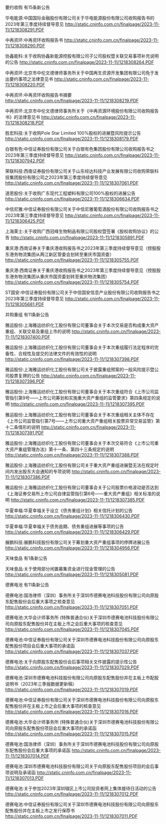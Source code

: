 要约收购 有15条新公告 

华电能源:中国国际金融股份有限公司关于华电能源股份有限公司收购报告书的2023年第三季度持续督导意见 http://static.cninfo.com.cn/finalpage/2023-11-11/1218308291.PDF 

中再资环:中再资环收购报告书 http://static.cninfo.com.cn/finalpage/2023-11-11/1218308290.PDF 

协鑫能科:关于收购协鑫新能源控股有限公司子公司股权暨关联交易事项补充说明的公告 http://static.cninfo.com.cn/finalpage/2023-11-11/1218308264.PDF 

中再资环:北京市中伦文德律师事务所关于中国再生资源开发集团有限公司免于发出要约事项之法律意见书 http://static.cninfo.com.cn/finalpage/2023-11-11/1218308220.PDF 

中再资环:中再资环收购报告书摘要 http://static.cninfo.com.cn/finalpage/2023-11-11/1218308219.PDF 

中再资环:北京市中伦文德律师事务所关于《中再资源环境股份有限公司收购报告书》的法律意见书 http://static.cninfo.com.cn/finalpage/2023-11-11/1218308218.PDF 

胜宏科技:关于收购Pole Star Limited  100%股权的进展暨风险提示公告 http://static.cninfo.com.cn/finalpage/2023-11-11/1218308179.PDF 

白银有色:中信证券股份有限公司关于白银有色集团股份有限公司收购报告书之2023年第三季度持续督导意见 http://static.cninfo.com.cn/finalpage/2023-11-11/1218307942.PDF 

荣联科技:西南证券股份有限公司关于山东经达科技产业发展有限公司收购荣联科技集团股份有限公司之2023年第三季度持续督导意见 http://static.cninfo.com.cn/finalpage/2023-11-11/1218307061.PDF 

道恩股份:关于收购广东现代工程塑料有限公司100%股权的进展公告 http://static.cninfo.com.cn/finalpage/2023-11-11/1218306634.PDF 

中信尼雅:中信证券股份有限公司关于中信尼雅葡萄酒股份有限公司收购报告书之2023年第三季度持续督导意见 http://static.cninfo.com.cn/finalpage/2023-11-11/1218306425.PDF 

上海莱士:关于收购广西冠峰生物制品有限公司股权暨签署《股权收购协议》的公告 http://static.cninfo.com.cn/finalpage/2023-11-11/1218305891.PDF 

重庆港:西南证券关于重庆港收购报告书之2023年第三季度持续督导意见（控股股东港务物流集团从两江新区管委会划转至重庆市国资委） http://static.cninfo.com.cn/finalpage/2023-11-11/1218305755.PDF 

重庆港:西南证券关于重庆港收购报告书之2023年第三季度持续督导意见（控股股东港务物流集团从重庆市国资委划转至重庆物流集团） http://static.cninfo.com.cn/finalpage/2023-11-11/1218305754.PDF 

ST国安:中信证券股份有限公司关于中信国安信息产业股份有限公司收购报告书之2023年第三季度持续督导意见 http://static.cninfo.com.cn/finalpage/2023-11-11/1218305681.PDF 

并购重组 有11条新公告 

雅运股份:上海雅运纺织化工股份有限公司董事会关于本次交易是否构成重大资产重组、关联交易及重组上市的说明 http://static.cninfo.com.cn/finalpage/2023-11-11/1218307400.PDF 

雅运股份:上海雅运纺织化工股份有限公司董事会关于本次重组履行法定程序的完备性、合规性及提交的法律文件的有效性的说明 http://static.cninfo.com.cn/finalpage/2023-11-11/1218307398.PDF 

雅运股份:上海雅运纺织化工股份有限公司关于披露重组预案的一般风险提示暨公司股票复牌的公告 http://static.cninfo.com.cn/finalpage/2023-11-11/1218307396.PDF 

雅运股份:上海雅运纺织化工股份有限公司董事会关于本次重组符合《上市公司监管指引第9号——上市公司筹划和实施重大资产重组的监管要求》第四条规定的说明 http://static.cninfo.com.cn/finalpage/2023-11-11/1218307395.PDF 

雅运股份:上海雅运纺织化工股份有限公司董事会关于本次重组相关主体不存在《上市公司监管指引第7号——上市公司重大资产重组相关股票异常交易监管》第十二条情形的说明 http://static.cninfo.com.cn/finalpage/2023-11-11/1218307391.PDF 

雅运股份:上海雅运纺织化工股份有限公司董事会关于本次交易符合《上市公司重大资产重组管理办法》第十一条、第四十三条规定的说明 http://static.cninfo.com.cn/finalpage/2023-11-11/1218307388.PDF 

雅运股份:上海雅运纺织化工股份有限公司关于重大资产重组进展暨无法在规定时间内发出股东大会通知的专项说明 http://static.cninfo.com.cn/finalpage/2023-11-11/1218307386.PDF 

雅运股份:上海雅运纺织化工股份有限公司董事会关于公司股票价格波动是否达到《上海证券交易所上市公司自律监管指引第6号——重大资产重组》相关标准的说明 http://static.cninfo.com.cn/finalpage/2023-11-11/1218307385.PDF 

华夏幸福:华夏幸福关于设立《债务重组计划》相关信托计划的公告 http://static.cninfo.com.cn/finalpage/2023-11-11/1218306430.PDF 

华夏幸福:华夏幸福关于债务逾期、债务重组进展等事项的公告 http://static.cninfo.com.cn/finalpage/2023-11-11/1218306429.PDF 

展鹏科技:展鹏科技股份有限公司关于筹划重大资产重组事项的停牌进展公告 http://static.cninfo.com.cn/finalpage/2023-11-11/1218304956.PDF 

天味食品 有1条新公告 

天味食品:关于使用部分闲置募集资金进行现金管理的公告 http://static.cninfo.com.cn/finalpage/2023-11-11/1218305081.PDF 

德赛电池 有11条新公告 

德赛电池:国浩律师（深圳）事务所关于深圳市德赛电池科技股份有限公司向原股东配售股份会后重大事项之核查意见 http://static.cninfo.com.cn/finalpage/2023-11-11/1218307051.PDF 

德赛电池:大华会计师事务所 (特殊普通合伙)关于深圳市德赛电池科技股份有限公司向原股东配售股份并在主板上市之会后重大事项的核查意见 http://static.cninfo.com.cn/finalpage/2023-11-11/1218307045.PDF 

德赛电池:中信证券股份有限公司关于深圳市德赛电池科技股份有限公司向原股东配售股份项目会后重大事项的承诺函 http://static.cninfo.com.cn/finalpage/2023-11-11/1218307037.PDF 

德赛电池:关于向原股东配售股份会后事项相关文件披露的提示性公告 http://static.cninfo.com.cn/finalpage/2023-11-11/1218307029.PDF 

德赛电池:深圳市德赛电池科技股份有限公司向原股东配售股份并在主板上市配股说明书（2023年三季报数据更新稿） http://static.cninfo.com.cn/finalpage/2023-11-11/1218307019.PDF 

德赛电池:中信证券股份有限公司关于深圳市德赛电池科技股份有限公司向原股东配售股份并在主板上市之会后重大事项的核查意见 http://static.cninfo.com.cn/finalpage/2023-11-11/1218307016.PDF 

德赛电池:大华会计师事务所 (特殊普通合伙)关于深圳市德赛电池科技股份有限公司向原股东配售股份项目会后重大事项的承诺函 http://static.cninfo.com.cn/finalpage/2023-11-11/1218307015.PDF 

德赛电池:国浩律师（深圳）事务所关于深圳市德赛电池科技股份有限公司向原股东配售股份会后重大事项的承诺函 http://static.cninfo.com.cn/finalpage/2023-11-11/1218307014.PDF 

德赛电池:深圳市德赛电池科技股份有限公司关于向原股东配售股份项目的会后事项说明及承诺函 http://static.cninfo.com.cn/finalpage/2023-11-11/1218307013.PDF 

德赛电池:关于参加2023年深圳辖区上市公司投资者网上集体接待日活动的公告 http://static.cninfo.com.cn/finalpage/2023-11-11/1218307012.PDF 

德赛电池:中信证券股份有限公司关于深圳市德赛电池科技股份有限公司向原股东配售股份并在主板上市之发行保荐书 http://static.cninfo.com.cn/finalpage/2023-11-11/1218307011.PDF 


